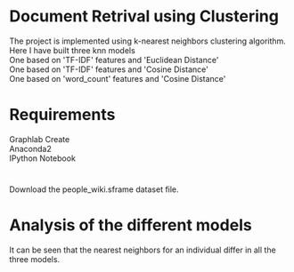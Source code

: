 # Document Retrival using Clustering
The project is implemented using k-nearest neighbors clustering algorithm. Here I have built three knn models   
One based on 'TF-IDF' features and 'Euclidean Distance'  
One based on 'TF-IDF' features and 'Cosine Distance'  
One based on 'word_count' features and 'Cosine Distance'   
# Requirements
Graphlab Create  
Anaconda2  
IPython Notebook
#
Download the people_wiki.sframe dataset file.
# Analysis of the different models
It can be seen that the nearest neighbors for an individual differ in all the three models. 
